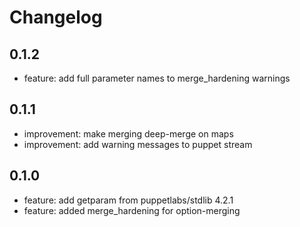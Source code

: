 # Changelog

## 0.1.2

* feature: add full parameter names to merge_hardening warnings

## 0.1.1

* improvement: make merging deep-merge on maps
* improvement: add warning messages to puppet stream

## 0.1.0

* feature: add getparam from puppetlabs/stdlib 4.2.1
* feature: added merge_hardening for option-merging

